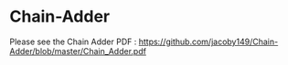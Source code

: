# Chain-Adder

Please see the Chain Adder PDF : https://github.com/jacoby149/Chain-Adder/blob/master/Chain_Adder.pdf

